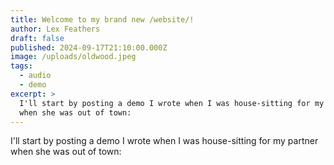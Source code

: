 ```yaml
---
title: Welcome to my brand new /website/!
author: Lex Feathers
draft: false
published: 2024-09-17T21:10:00.000Z
image: /uploads/oldwood.jpeg
tags:
  - audio
  - demo
excerpt: >
  I'll start by posting a demo I wrote when I was house-sitting for my partner
  when she was out of town:
---
```

I'll start by posting a demo I wrote when I was house-sitting for my partner when she was out of town:

<audio src="/uploads/blood_in_boughs_v1.mp3" type="audio/mpeg">

I like this little beat! I don’t often get access to a nice piano, so I made use of hers. It was a beautiful temperate weekend while I was there, and I spent a good amount of time sitting in her yard watching the trees sway.

